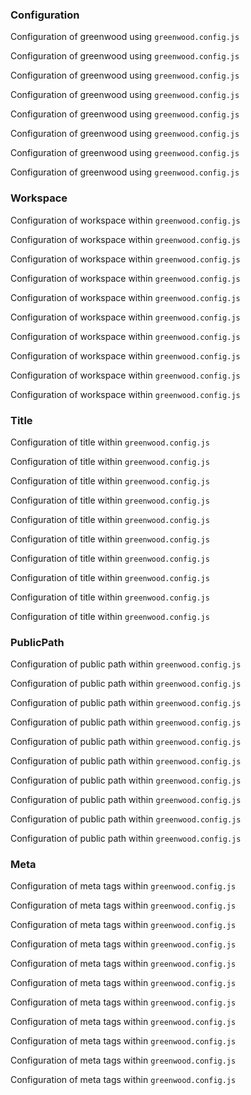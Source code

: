 ### Configuration

Configuration of greenwood using `greenwood.config.js`

Configuration of greenwood using `greenwood.config.js`

Configuration of greenwood using `greenwood.config.js`

Configuration of greenwood using `greenwood.config.js`

Configuration of greenwood using `greenwood.config.js`

Configuration of greenwood using `greenwood.config.js`

Configuration of greenwood using `greenwood.config.js`

Configuration of greenwood using `greenwood.config.js`

### Workspace

Configuration of workspace within `greenwood.config.js`

Configuration of workspace within `greenwood.config.js`

Configuration of workspace within `greenwood.config.js`

Configuration of workspace within `greenwood.config.js`

Configuration of workspace within `greenwood.config.js`

Configuration of workspace within `greenwood.config.js`

Configuration of workspace within `greenwood.config.js`

Configuration of workspace within `greenwood.config.js`

Configuration of workspace within `greenwood.config.js`

Configuration of workspace within `greenwood.config.js`



### Title

Configuration of title within `greenwood.config.js`

Configuration of title within `greenwood.config.js`

Configuration of title within `greenwood.config.js`

Configuration of title within `greenwood.config.js`

Configuration of title within `greenwood.config.js`

Configuration of title within `greenwood.config.js`

Configuration of title within `greenwood.config.js`

Configuration of title within `greenwood.config.js`

Configuration of title within `greenwood.config.js`

Configuration of title within `greenwood.config.js`

### PublicPath

Configuration of public path within `greenwood.config.js`

Configuration of public path within `greenwood.config.js`

Configuration of public path within `greenwood.config.js`

Configuration of public path within `greenwood.config.js`

Configuration of public path within `greenwood.config.js`

Configuration of public path within `greenwood.config.js`

Configuration of public path within `greenwood.config.js`

Configuration of public path within `greenwood.config.js`

Configuration of public path within `greenwood.config.js`

Configuration of public path within `greenwood.config.js`

### Meta

Configuration of meta tags within `greenwood.config.js`

Configuration of meta tags within `greenwood.config.js`

Configuration of meta tags within `greenwood.config.js`

Configuration of meta tags within `greenwood.config.js`

Configuration of meta tags within `greenwood.config.js`

Configuration of meta tags within `greenwood.config.js`

Configuration of meta tags within `greenwood.config.js`

Configuration of meta tags within `greenwood.config.js`

Configuration of meta tags within `greenwood.config.js`

Configuration of meta tags within `greenwood.config.js`

Configuration of meta tags within `greenwood.config.js`

